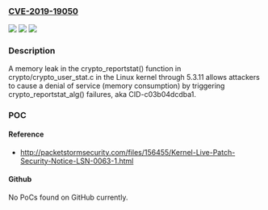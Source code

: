 ### [CVE-2019-19050](https://cve.mitre.org/cgi-bin/cvename.cgi?name=CVE-2019-19050)
![](https://img.shields.io/static/v1?label=Product&message=n%2Fa&color=blue)
![](https://img.shields.io/static/v1?label=Version&message=n%2Fa&color=blue)
![](https://img.shields.io/static/v1?label=Vulnerability&message=n%2Fa&color=brighgreen)

### Description

A memory leak in the crypto_reportstat() function in crypto/crypto_user_stat.c in the Linux kernel through 5.3.11 allows attackers to cause a denial of service (memory consumption) by triggering crypto_reportstat_alg() failures, aka CID-c03b04dcdba1.

### POC

#### Reference
- http://packetstormsecurity.com/files/156455/Kernel-Live-Patch-Security-Notice-LSN-0063-1.html

#### Github
No PoCs found on GitHub currently.

